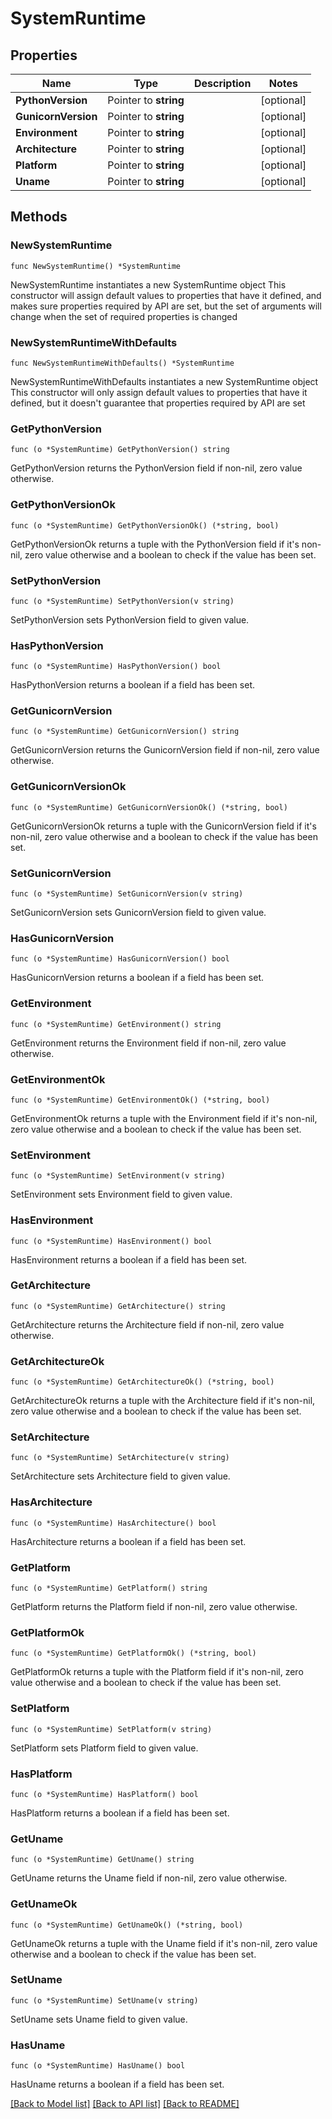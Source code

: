 # SystemRuntime

## Properties

Name | Type | Description | Notes
------------ | ------------- | ------------- | -------------
**PythonVersion** | Pointer to **string** |  | [optional] 
**GunicornVersion** | Pointer to **string** |  | [optional] 
**Environment** | Pointer to **string** |  | [optional] 
**Architecture** | Pointer to **string** |  | [optional] 
**Platform** | Pointer to **string** |  | [optional] 
**Uname** | Pointer to **string** |  | [optional] 

## Methods

### NewSystemRuntime

`func NewSystemRuntime() *SystemRuntime`

NewSystemRuntime instantiates a new SystemRuntime object
This constructor will assign default values to properties that have it defined,
and makes sure properties required by API are set, but the set of arguments
will change when the set of required properties is changed

### NewSystemRuntimeWithDefaults

`func NewSystemRuntimeWithDefaults() *SystemRuntime`

NewSystemRuntimeWithDefaults instantiates a new SystemRuntime object
This constructor will only assign default values to properties that have it defined,
but it doesn't guarantee that properties required by API are set

### GetPythonVersion

`func (o *SystemRuntime) GetPythonVersion() string`

GetPythonVersion returns the PythonVersion field if non-nil, zero value otherwise.

### GetPythonVersionOk

`func (o *SystemRuntime) GetPythonVersionOk() (*string, bool)`

GetPythonVersionOk returns a tuple with the PythonVersion field if it's non-nil, zero value otherwise
and a boolean to check if the value has been set.

### SetPythonVersion

`func (o *SystemRuntime) SetPythonVersion(v string)`

SetPythonVersion sets PythonVersion field to given value.

### HasPythonVersion

`func (o *SystemRuntime) HasPythonVersion() bool`

HasPythonVersion returns a boolean if a field has been set.

### GetGunicornVersion

`func (o *SystemRuntime) GetGunicornVersion() string`

GetGunicornVersion returns the GunicornVersion field if non-nil, zero value otherwise.

### GetGunicornVersionOk

`func (o *SystemRuntime) GetGunicornVersionOk() (*string, bool)`

GetGunicornVersionOk returns a tuple with the GunicornVersion field if it's non-nil, zero value otherwise
and a boolean to check if the value has been set.

### SetGunicornVersion

`func (o *SystemRuntime) SetGunicornVersion(v string)`

SetGunicornVersion sets GunicornVersion field to given value.

### HasGunicornVersion

`func (o *SystemRuntime) HasGunicornVersion() bool`

HasGunicornVersion returns a boolean if a field has been set.

### GetEnvironment

`func (o *SystemRuntime) GetEnvironment() string`

GetEnvironment returns the Environment field if non-nil, zero value otherwise.

### GetEnvironmentOk

`func (o *SystemRuntime) GetEnvironmentOk() (*string, bool)`

GetEnvironmentOk returns a tuple with the Environment field if it's non-nil, zero value otherwise
and a boolean to check if the value has been set.

### SetEnvironment

`func (o *SystemRuntime) SetEnvironment(v string)`

SetEnvironment sets Environment field to given value.

### HasEnvironment

`func (o *SystemRuntime) HasEnvironment() bool`

HasEnvironment returns a boolean if a field has been set.

### GetArchitecture

`func (o *SystemRuntime) GetArchitecture() string`

GetArchitecture returns the Architecture field if non-nil, zero value otherwise.

### GetArchitectureOk

`func (o *SystemRuntime) GetArchitectureOk() (*string, bool)`

GetArchitectureOk returns a tuple with the Architecture field if it's non-nil, zero value otherwise
and a boolean to check if the value has been set.

### SetArchitecture

`func (o *SystemRuntime) SetArchitecture(v string)`

SetArchitecture sets Architecture field to given value.

### HasArchitecture

`func (o *SystemRuntime) HasArchitecture() bool`

HasArchitecture returns a boolean if a field has been set.

### GetPlatform

`func (o *SystemRuntime) GetPlatform() string`

GetPlatform returns the Platform field if non-nil, zero value otherwise.

### GetPlatformOk

`func (o *SystemRuntime) GetPlatformOk() (*string, bool)`

GetPlatformOk returns a tuple with the Platform field if it's non-nil, zero value otherwise
and a boolean to check if the value has been set.

### SetPlatform

`func (o *SystemRuntime) SetPlatform(v string)`

SetPlatform sets Platform field to given value.

### HasPlatform

`func (o *SystemRuntime) HasPlatform() bool`

HasPlatform returns a boolean if a field has been set.

### GetUname

`func (o *SystemRuntime) GetUname() string`

GetUname returns the Uname field if non-nil, zero value otherwise.

### GetUnameOk

`func (o *SystemRuntime) GetUnameOk() (*string, bool)`

GetUnameOk returns a tuple with the Uname field if it's non-nil, zero value otherwise
and a boolean to check if the value has been set.

### SetUname

`func (o *SystemRuntime) SetUname(v string)`

SetUname sets Uname field to given value.

### HasUname

`func (o *SystemRuntime) HasUname() bool`

HasUname returns a boolean if a field has been set.


[[Back to Model list]](../README.md#documentation-for-models) [[Back to API list]](../README.md#documentation-for-api-endpoints) [[Back to README]](../README.md)


